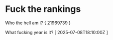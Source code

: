 # Fuck the rankings

Who the hell am I?
{ 21969739 }

What fucking year is it?
[ 2025-07-08T18:10:00Z ]
